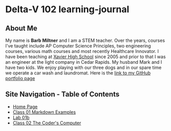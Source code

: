 # Delta-V 102 learning-journal

## About Me
My name is **Barb Miltner** and I am a STEM teacher. Over the years, courses I've taught include AP Computer Science Principles, two engineering courses, various math courses and most recently Healthcare Innovator. I have been teaching at [Xavier High School](https://www.xaviersaints.org/) since 2005 and prior to that I was an engineer at the light company in Cedar Rapids. My husband Mark and I have two kids. We enjoy playing with our three dogs and in our spare time we operate a car wash and laundromat. Here is the [link to my GitHub portfolio page](https://github.com/barbmiltner)

## Site Navigation - Table of Contents
- [Home Page](/README.md)
- [Class 01 Markdown Examples](/MarkDownExamples.md)
- [Lab 01b](/MainPage.md)
- [Class 02 The Coder's Computer](/Class_02_TheCodersComputer.md)
